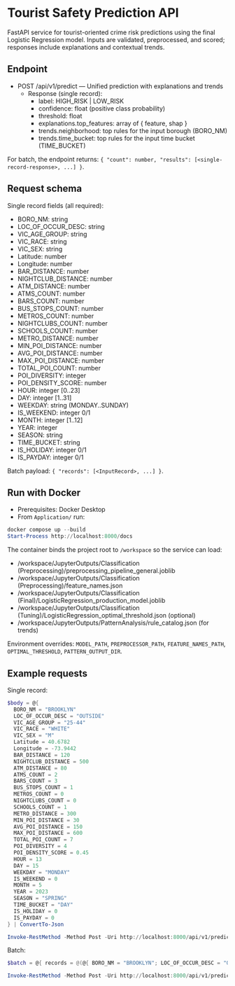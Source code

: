 # Tourist Safety Prediction API

FastAPI service for tourist-oriented crime risk predictions using the final Logistic Regression model. Inputs are validated, preprocessed, and scored; responses include explanations and contextual trends.

## Endpoint

- POST /api/v1/predict — Unified prediction with explanations and trends
  - Response (single record):
    - label: HIGH_RISK | LOW_RISK
    - confidence: float (positive class probability)
    - threshold: float
    - explanations.top_features: array of { feature, shap }
    - trends.neighborhood: top rules for the input borough (BORO_NM)
    - trends.time_bucket: top rules for the input time bucket (TIME_BUCKET)

For batch, the endpoint returns: `{ "count": number, "results": [<single-record-response>, ...] }`.

## Request schema

Single record fields (all required):
- BORO_NM: string
- LOC_OF_OCCUR_DESC: string
- VIC_AGE_GROUP: string
- VIC_RACE: string
- VIC_SEX: string
- Latitude: number
- Longitude: number
- BAR_DISTANCE: number
- NIGHTCLUB_DISTANCE: number
- ATM_DISTANCE: number
- ATMS_COUNT: number
- BARS_COUNT: number
- BUS_STOPS_COUNT: number
- METROS_COUNT: number
- NIGHTCLUBS_COUNT: number
- SCHOOLS_COUNT: number
- METRO_DISTANCE: number
- MIN_POI_DISTANCE: number
- AVG_POI_DISTANCE: number
- MAX_POI_DISTANCE: number
- TOTAL_POI_COUNT: number
- POI_DIVERSITY: integer
- POI_DENSITY_SCORE: number
- HOUR: integer [0..23]
- DAY: integer [1..31]
- WEEKDAY: string (MONDAY..SUNDAY)
- IS_WEEKEND: integer 0/1
- MONTH: integer [1..12]
- YEAR: integer
- SEASON: string
- TIME_BUCKET: string
- IS_HOLIDAY: integer 0/1
- IS_PAYDAY: integer 0/1

Batch payload: `{ "records": [<InputRecord>, ...] }`.

## Run with Docker

- Prerequisites: Docker Desktop
- From `Application/` run:

```powershell
docker compose up --build
Start-Process http://localhost:8000/docs
```

The container binds the project root to `/workspace` so the service can load:
- /workspace/JupyterOutputs/Classification (Preprocessing)/preprocessing_pipeline_general.joblib
- /workspace/JupyterOutputs/Classification (Preprocessing)/feature_names.json
- /workspace/JupyterOutputs/Classification (Final)/LogisticRegression_production_model.joblib
- /workspace/JupyterOutputs/Classification (Tuning)/LogisticRegression_optimal_threshold.json (optional)
- /workspace/JupyterOutputs/PatternAnalysis/rule_catalog.json (for trends)

Environment overrides: `MODEL_PATH`, `PREPROCESSOR_PATH`, `FEATURE_NAMES_PATH`, `OPTIMAL_THRESHOLD`, `PATTERN_OUTPUT_DIR`.

## Example requests

Single record:
```powershell
$body = @{
  BORO_NM = "BROOKLYN"
  LOC_OF_OCCUR_DESC = "OUTSIDE"
  VIC_AGE_GROUP = "25-44"
  VIC_RACE = "WHITE"
  VIC_SEX = "M"
  Latitude = 40.6782
  Longitude = -73.9442
  BAR_DISTANCE = 120
  NIGHTCLUB_DISTANCE = 500
  ATM_DISTANCE = 80
  ATMS_COUNT = 2
  BARS_COUNT = 3
  BUS_STOPS_COUNT = 1
  METROS_COUNT = 0
  NIGHTCLUBS_COUNT = 0
  SCHOOLS_COUNT = 1
  METRO_DISTANCE = 300
  MIN_POI_DISTANCE = 30
  AVG_POI_DISTANCE = 150
  MAX_POI_DISTANCE = 600
  TOTAL_POI_COUNT = 7
  POI_DIVERSITY = 4
  POI_DENSITY_SCORE = 0.45
  HOUR = 13
  DAY = 15
  WEEKDAY = "MONDAY"
  IS_WEEKEND = 0
  MONTH = 5
  YEAR = 2023
  SEASON = "SPRING"
  TIME_BUCKET = "DAY"
  IS_HOLIDAY = 0
  IS_PAYDAY = 0
} | ConvertTo-Json

Invoke-RestMethod -Method Post -Uri http://localhost:8000/api/v1/predict -ContentType 'application/json' -Body $body | ConvertTo-Json -Depth 6
```

Batch:
```powershell
$batch = @{ records = @(@{ BORO_NM = "BROOKLYN"; LOC_OF_OCCUR_DESC = "OUTSIDE"; VIC_AGE_GROUP = "25-44"; VIC_RACE = "WHITE"; VIC_SEX = "M"; Latitude = 40.6782; Longitude = -73.9442; BAR_DISTANCE = 120; NIGHTCLUB_DISTANCE = 500; ATM_DISTANCE = 80; ATMS_COUNT = 2; BARS_COUNT = 3; BUS_STOPS_COUNT = 1; METROS_COUNT = 0; NIGHTCLUBS_COUNT = 0; SCHOOLS_COUNT = 1; METRO_DISTANCE = 300; MIN_POI_DISTANCE = 30; AVG_POI_DISTANCE = 150; MAX_POI_DISTANCE = 600; TOTAL_POI_COUNT = 7; POI_DIVERSITY = 4; POI_DENSITY_SCORE = 0.45; HOUR = 13; DAY = 15; WEEKDAY = "MONDAY"; IS_WEEKEND = 0; MONTH = 5; YEAR = 2023; SEASON = "SPRING"; TIME_BUCKET = "DAY"; IS_HOLIDAY = 0; IS_PAYDAY = 0 } ) } | ConvertTo-Json

Invoke-RestMethod -Method Post -Uri http://localhost:8000/api/v1/predict -ContentType 'application/json' -Body $batch | ConvertTo-Json -Depth 6
```
